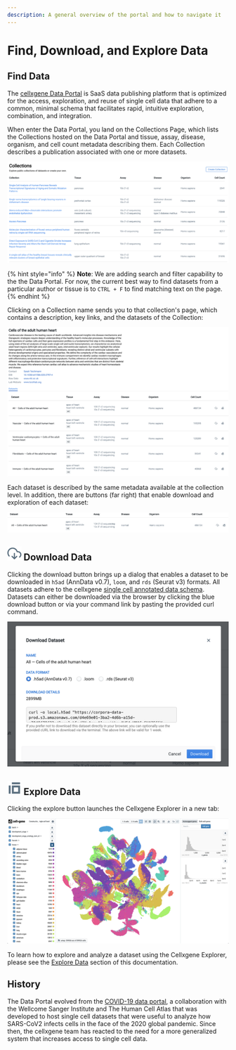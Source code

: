 ```yaml
---
description: A general overview of the portal and how to navigate it
---
```


# Find, Download, and Explore Data

## Find Data

The [cellxgene Data Portal](https://cellxgene.cziscience.com/) is SaaS data publishing platform that is optimized for the access, exploration, and reuse of single cell data that adhere to a common, minimal schema that facilitates rapid, intuitive exploration, combination, and integration. 

When enter the Data Portal, you land on the Collections Page, which lists the Collections hosted on the Data Portal and tissue, assay, disease, organism, and cell count metadata describing them. Each Collection describes a publication associated with one or more datasets.

![Cellxgene home page](../.gitbook/assets/image%20%288%29.png)

{% hint style="info" %}
**Note**: We are adding search and filter capability to the the Data Portal. For now, the current best way to find datasets from a particular author or tissue is to `CTRL + F` to find matching text on the page.
{% endhint %}

Clicking on a Collection name sends you to that collection's page, which contains a description, key links, and the datasets of the Collection: 

![An example Collection from the Teichmann group](../.gitbook/assets/image%20%286%29.png)

Each dataset is described by the same metadata available at the collection level. In addition, there are buttons \(far right\) that enable download and exploration of each dataset:

![Dataset entry in a collection page](../.gitbook/assets/image%20%283%29.png)

## ![](../.gitbook/assets/download.svg) Download Data

Clicking the download button brings up a dialog that enables a dataset to be downloaded in `h5ad` \(AnnData v0.7\), `loom`, and `rds` \(Seurat v3\) formats. All datasets adhere to the cellxgene [single cell annotated data schema](https://github.com/chanzuckerberg/single-cell-curation/blob/main/schema/2.0.0/corpora_schema.md). Datasets can either be downloaded via the browser by clicking the blue download button or via your command link by pasting the provided curl command. 

![Download dialog box](../.gitbook/assets/image%20%285%29.png)

## ![](../.gitbook/assets/explore.svg) Explore Data

Clicking the explore button launches the Cellxgene Explorer in a new tab:

![](../.gitbook/assets/cellxgene_colored_hcl.png)

To learn how to explore and analyze a dataset using the Cellxgene Explorer, please see the [Explore Data](../explore-data/the-exploration-interface.md) section of this documentation.

## History

The Data Portal evolved from the [COVID-19 data portal](https://www.covid19cellatlas.org/), a collaboration with the Wellcome Sanger Institute and The Human Cell Atlas that was developed to host single cell datasets that were useful to analyze how SARS-CoV2 infects cells in the face of the 2020 global pandemic. Since then, the cellxgene team has reacted to the need for a more generalized system that increases access to single cell data.

